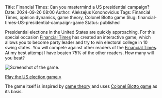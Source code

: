 Title: Financial Times: Can you mastermind a US presidential campaign?
Date: 2024-09-26 08:00
Author: Aleksejus Kononovicius
Tags: Financial Times, opinion dynamics, game theory, Colonel Blotto game
Slug: financial-times-US-presidential-campaign-game
Status: published

Presidential elections in the United States are quickly approaching. For
this special occasion [Financial Times](https://www.ft.com) has created an
interactive game, which allows you to become party leader and try to win
electoral college in 10 swing states. You will compete against other readers
of the [Financial Times](https://www.ft.com). At my best attempt I have beaten
75% of the other readers. How many will you beat?

![Screenshot of the
game.]({static}/uploads/2024/financial-times-US-presidential-campaign-game.png "Screenshot of the game.")

[Play the US election game &raquo;](https://ig.ft.com/us-election-game/)

The game itself is inspired by [game theory](/tag/game-theory/) and uses
[Colonel Blotto game](/tag/colonel-blotto-game/) as its basis.
